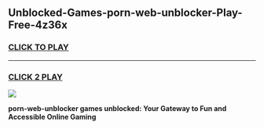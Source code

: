 
## Unblocked-Games-porn-web-unblocker-Play-Free-4z36x
<h3>
<a href="https://premium76.site?title=porn-web-unblocker&ref=23A">CLICK TO PLAY</a></h3>
<hr>

<h3>
<a href="https://premium76.site?title=porn-web-unblocker&ref=23A">CLICK 2 PLAY</a>
  
</h3>

<a href="https://premium76.site?title=porn-web-unblocker&ref=23A"><img src="https://clearcache.store/games.png"></a>


**porn-web-unblocker games unblocked: Your Gateway to Fun and Accessible Online Gaming**
